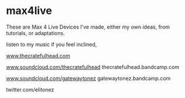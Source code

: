# max4live
These are Max 4 Live Devices I've made, either my own ideas, from tutorials, or adaptations.

listen to my music if you feel inclined,

www.thecratefulhead.com

www.soundcloud.com/thecratefulhead
thecratefulhead.bandcamp.com

www.soundcloud.com/gatewaytonez
gatewaytonez.bandcamp.com

twitter.com/elitonez
